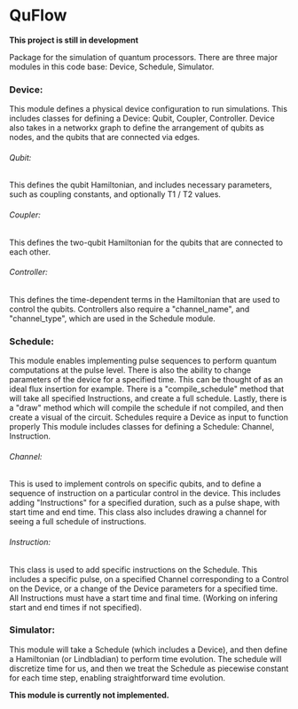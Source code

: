 # QuFlow
**This project is still in development**

Package for the simulation of quantum processors.
There are three major modules in this code base: Device, Schedule, Simulator.

### Device: 
This module defines a physical device configuration to run simulations.
This includes classes for defining a Device: Qubit, Coupler, Controller.
Device also takes in a networkx graph to define the arrangement of qubits as nodes, and the qubits that are connected via edges.
###### Qubit:
This defines the qubit Hamiltonian, and includes necessary parameters, such as coupling constants, and optionally T1 / T2 values.
###### Coupler:
This defines the two-qubit Hamiltonian for the qubits that are connected to each other. 
###### Controller:
This defines the time-dependent terms in the Hamiltonian that are used to control the qubits. Controllers also require a "channel_name", and "channel_type", which are used in the Schedule module.



### Schedule: 
This module enables implementing pulse sequences to perform quantum computations at the pulse level. There is also the ability to change parameters of the device for a specified time. This can be thought of as an ideal flux insertion for example.
There is a "compile_schedule" method that will take all specified Instructions, and create a full schedule.
Lastly, there is a "draw" method which will compile the schedule if not compiled, and then create a visual of the circuit.
Schedules require a Device as input to function properly
This module includes classes for defining a Schedule: Channel, Instruction.
###### Channel:
This is used to implement controls on specific qubits, and to define a sequence of instruction on a particular control in the device.
This includes adding "Instructions" for a specified duration, such as a pulse shape, with start time and end time.
This class also includes drawing a channel for seeing a full schedule of instructions.
###### Instruction:
This class is used to add specific instructions on the Schedule. This includes a specific pulse, on a specified Channel corresponding to a Control on the Device, or a change of the Device parameters for a specified time. All Instructions must have a start time and final time. (Working on infering start and end times if not specified).



### Simulator:
This module will take a Schedule (which includes a Device), and then define a Hamiltonian (or Lindbladian) to perform time evolution. The schedule will discretize time for us, and then we treat the Schedule as piecewise constant for each time step, enabling straightforward time evolution.

**This module is currently not implemented.**



